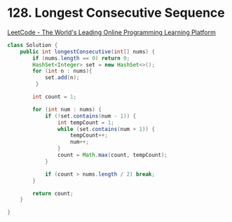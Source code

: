 # 128. Longest Consecutive Sequence

[LeetCode - The World's Leading Online Programming Learning Platform](https://leetcode.com/problems/longest-consecutive-sequence/)

```java
class Solution {
    public int longestConsecutive(int[] nums) {
        if (nums.length == 0) return 0;
        HashSet<Integer> set = new HashSet<>();
        for (int n : nums){
            set.add(n);
         }

        int count = 1;

        for (int num : nums) {
            if (!set.contains(num - 1)) {
                int tempCount = 1;
                while (set.contains(num + 1)) {
                    tempCount++;
                    num++;
                }
                count = Math.max(count, tempCount);
            }

            if (count > nums.length / 2) break;
        }

        return count;
    }

}
```